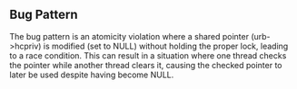 ## Bug Pattern

The bug pattern is an atomicity violation where a shared pointer (urb->hcpriv) is modified (set to NULL) without holding the proper lock, leading to a race condition. This can result in a situation where one thread checks the pointer while another thread clears it, causing the checked pointer to later be used despite having become NULL.